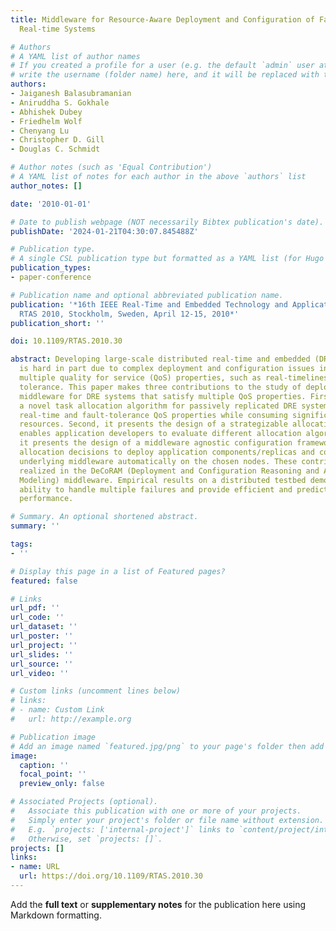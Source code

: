 ```yaml
---
title: Middleware for Resource-Aware Deployment and Configuration of Fault-Tolerant
  Real-time Systems

# Authors
# A YAML list of author names
# If you created a profile for a user (e.g. the default `admin` user at `content/authors/admin/`), 
# write the username (folder name) here, and it will be replaced with their full name and linked to their profile.
authors:
- Jaiganesh Balasubramanian
- Aniruddha S. Gokhale
- Abhishek Dubey
- Friedhelm Wolf
- Chenyang Lu
- Christopher D. Gill
- Douglas C. Schmidt

# Author notes (such as 'Equal Contribution')
# A YAML list of notes for each author in the above `authors` list
author_notes: []

date: '2010-01-01'

# Date to publish webpage (NOT necessarily Bibtex publication's date).
publishDate: '2024-01-21T04:30:07.845488Z'

# Publication type.
# A single CSL publication type but formatted as a YAML list (for Hugo requirements).
publication_types:
- paper-conference

# Publication name and optional abbreviated publication name.
publication: '*16th IEEE Real-Time and Embedded Technology and Applications Symposium,
  RTAS 2010, Stockholm, Sweden, April 12-15, 2010*'
publication_short: ''

doi: 10.1109/RTAS.2010.30

abstract: Developing large-scale distributed real-time and embedded (DRE) systems
  is hard in part due to complex deployment and configuration issues involved in satisfying
  multiple quality for service (QoS) properties, such as real-timeliness and fault
  tolerance. This paper makes three contributions to the study of deployment and configuration
  middleware for DRE systems that satisfy multiple QoS properties. First, it describes
  a novel task allocation algorithm for passively replicated DRE systems to meet their
  real-time and fault-tolerance QoS properties while consuming significantly less
  resources. Second, it presents the design of a strategizable allocation engine that
  enables application developers to evaluate different allocation algorithms. Third,
  it presents the design of a middleware agnostic configuration framework that uses
  allocation decisions to deploy application components/replicas and configure the
  underlying middleware automatically on the chosen nodes. These contributions are
  realized in the DeCoRAM (Deployment and Configuration Reasoning and Analysis via
  Modeling) middleware. Empirical results on a distributed testbed demonstrate DeCoRAM's
  ability to handle multiple failures and provide efficient and predictable real-time
  performance.

# Summary. An optional shortened abstract.
summary: ''

tags:
- ''

# Display this page in a list of Featured pages?
featured: false

# Links
url_pdf: ''
url_code: ''
url_dataset: ''
url_poster: ''
url_project: ''
url_slides: ''
url_source: ''
url_video: ''

# Custom links (uncomment lines below)
# links:
# - name: Custom Link
#   url: http://example.org

# Publication image
# Add an image named `featured.jpg/png` to your page's folder then add a caption below.
image:
  caption: ''
  focal_point: ''
  preview_only: false

# Associated Projects (optional).
#   Associate this publication with one or more of your projects.
#   Simply enter your project's folder or file name without extension.
#   E.g. `projects: ['internal-project']` links to `content/project/internal-project/index.md`.
#   Otherwise, set `projects: []`.
projects: []
links:
- name: URL
  url: https://doi.org/10.1109/RTAS.2010.30
---
```


Add the **full text** or **supplementary notes** for the publication here using Markdown formatting.

